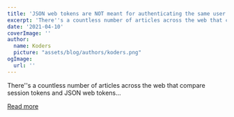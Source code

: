 ```yaml
---
title: 'JSON web tokens are NOT meant for authenticating the same user repeatedly: Use session tokens instead'
excerpt: 'There''s a countless number of articles across the web that compare session tokens and JSON web tokens...'
date: '2021-04-10'
coverImage: ''
author:
  name: Koders
  picture: "assets/blog/authors/koders.png"
ogImage:
  url: ''
---
```


There''s a countless number of articles across the web that compare session tokens and JSON web tokens...

[Read more](https://dev.to/masakudamatsu/json-web-tokens-are-not-meant-for-authenticating-the-same-user-repeatedly-use-session-tokens-instead-pno)
